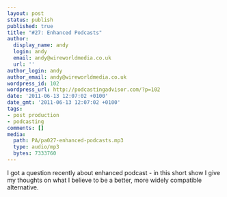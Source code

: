 ```yaml
---
layout: post
status: publish
published: true
title: "#27: Enhanced Podcasts"
author:
  display_name: andy
  login: andy
  email: andy@wireworldmedia.co.uk
  url: ''
author_login: andy
author_email: andy@wireworldmedia.co.uk
wordpress_id: 102
wordpress_url: http://podcastingadvisor.com/?p=102
date: '2011-06-13 12:07:02 +0100'
date_gmt: '2011-06-13 12:07:02 +0100'
tags:
- post production
- podcasting
comments: []
media:
  path: PA/pa027-enhanced-podcasts.mp3
  type: audio/mp3
  bytes: 7333760 
---
```

I got a question recently about enhanced podcast - in this short show I give my thoughts on what I believe to be a better, more widely compatible alternative.
